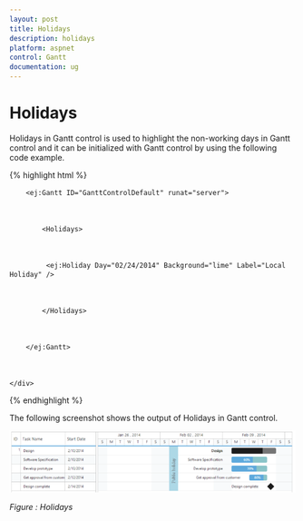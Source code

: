 ```yaml
---
layout: post
title: Holidays
description: holidays
platform: aspnet
control: Gantt
documentation: ug
---
```


# Holidays

Holidays in Gantt control is used to highlight the non-working days in Gantt control and it can be initialized with Gantt control by using the following code example.







{% highlight html %}



<div style="width:100%;height:100%;overflow:visible;">                  



        <ej:Gantt ID="GanttControlDefault" runat="server">



            <Holidays>



             <ej:Holiday Day="02/24/2014" Background="lime" Label="Local Holiday" />



            </Holidays>



        </ej:Gantt>        



    </div>   





{% endhighlight %}



The following screenshot shows the output of Holidays in Gantt control.



![](Holidays_images/Holidays_img1.png) 

_Figure : Holidays_


